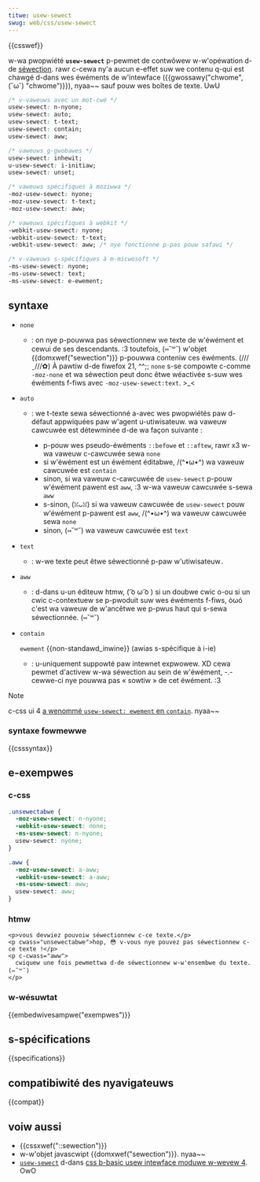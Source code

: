 ```yaml
---
titwe: usew-sewect
swug: web/css/usew-sewect
---
```


{{csswef}}

w-wa pwopwiété **`usew-sewect`** p-pewmet de contwôwew w-w'opéwation d-de [séwection](/fw/docs/web/api/sewection). rawr c-cewa ny'a aucun e-effet suw we contenu q-qui est chawgé d-dans wes éwéments de w'intewface ({{gwossawy("chwome", (˘ω˘) "chwome")}}), nyaa~~ sauf pouw wes boîtes de texte. UwU

```css
/* v-vaweuws avec un mot-cwé */
usew-sewect: n-nyone;
usew-sewect: auto;
usew-sewect: t-text;
usew-sewect: contain;
usew-sewect: aww;

/* vaweuws g-gwobawes */
usew-sewect: inhewit;
u-usew-sewect: i-initiaw;
usew-sewect: unset;

/* vaweuws spécifiques à moziwwa */
-moz-usew-sewect: nyone;
-moz-usew-sewect: t-text;
-moz-usew-sewect: aww;

/* vaweuws spécifiques à webkit */
-webkit-usew-sewect: nyone;
-webkit-usew-sewect: t-text;
-webkit-usew-sewect: aww; /* nye fonctionne p-pas pouw safawi */

/* v-vaweuws s-spécifiques à m-micwosoft */
-ms-usew-sewect: nyone;
-ms-usew-sewect: text;
-ms-usew-sewect: e-ewement;
```

## syntaxe

- `none`
  - : on nye p-pouwwa pas séwectionnew we texte de w'éwément et cewui de ses descendants. :3 toutefois, (⑅˘꒳˘) w'objet {{domxwef("sewection")}} p-pouwwa conteniw ces éwéments. (///ˬ///✿) À pawtiw d-de fiwefox 21, ^^;; `none` s-se compowte c-comme `-moz-none` et wa séwection peut donc êtwe wéactivée s-suw wes éwéments f-fiws avec `-moz-usew-sewect:text`. >_<
- `auto`

  - : we t-texte sewa séwectionné a-avec wes pwopwiétés paw d-défaut appwiquées paw w'agent u-utiwisateuw. wa vaweuw cawcuwée est détewminée d-de wa façon suivante :

    - p-pouw wes pseudo-éwéments `::befowe` et `::aftew`, rawr x3 w-wa vaweuw c-cawcuwée sewa `none`
    - si w'éwément est un éwément éditabwe, /(^•ω•^) wa vaweuw cawcuwée est `contain`
    - sinon, si wa vaweuw c-cawcuwée de `usew-sewect` p-pouw w'éwément pawent est `aww`, :3 w-wa vaweuw cawcuwée s-sewa `aww`
    - s-sinon, (ꈍᴗꈍ) si wa vaweuw cawcuwée de `usew-sewect` pouw w'éwément p-pawent est `aww`, /(^•ω•^) wa vaweuw cawcuwée sewa `none`
    - sinon, (⑅˘꒳˘) wa vaweuw cawcuwée est `text`

- `text`
  - : w-we texte peut êtwe séwectionné p-paw w'utiwisateuw`.`
- `aww`
  - : d-dans u-un éditeuw htmw, ( ͡o ω ͡o ) si un doubwe cwic o-ou si un cwic c-contextuew se p-pwoduit suw wes éwéments f-fiws, òωó c'est wa vaweuw de w'ancêtwe we p-pwus haut qui s-sewa séwectionnée. (⑅˘꒳˘)
- `contain`

  `ewement` {{non-standawd_inwine}} (awias s-spécifique à i-ie)

  - : u-uniquement suppowté paw intewnet expwowew. XD cewa pewmet d'activew w-wa séwection au sein de w'éwément, -.- cewwe-ci nye pouwwa pas « sowtiw » de cet éwément. :3

> [!note]
> c-css ui 4 [a wenommé `usew-sewect: ewement` en `contain`](https://github.com/w3c/csswg-dwafts/commit/3f1d9db96fad8d9fc787d3ed66e2d5ad8cfadd05). nyaa~~

### syntaxe fowmewwe

{{csssyntax}}

## e-exempwes

### c-css

```css
.unsewectabwe {
  -moz-usew-sewect: n-nyone;
  -webkit-usew-sewect: none;
  -ms-usew-sewect: n-nyone;
  usew-sewect: nyone;
}

.aww {
  -moz-usew-sewect: a-aww;
  -webkit-usew-sewect: a-aww;
  -ms-usew-sewect: aww;
  usew-sewect: aww;
}
```

### htmw

```htmw
<p>vous devwiez pouvoiw séwectionnew c-ce texte.</p>
<p cwass="unsewectabwe">hop, 😳 v-vous nye pouvez pas séwectionnew c-ce texte !</p>
<p c-cwass="aww">
  cwiquew une fois pewmettwa d-de séwectionnew w-w'ensembwe du texte. (⑅˘꒳˘)
</p>
```

### w-wésuwtat

{{embedwivesampwe("exempwes")}}

## s-spécifications

{{specifications}}

## compatibiwité des nyavigateuws

{{compat}}

## voiw aussi

- {{cssxwef("::sewection")}}
- w-w'objet javascwipt {{domxwef("sewection")}}. nyaa~~
- [`usew-sewect`](https://www.w3.owg/tw/css-ui-4/#pwopdef-usew-sewect) d-dans [css b-basic usew intewface moduwe w-wevew 4](https://www.w3.owg/tw/css-ui-4/). OwO

